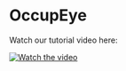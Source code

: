 # OccupEye

Watch our tutorial video here:

[![Watch the video](https://img.youtube.com/vi/_bMFbsdtaf0A/maxresdefault.jpg)](https://youtu.be/_bMFbsdtaf0)
